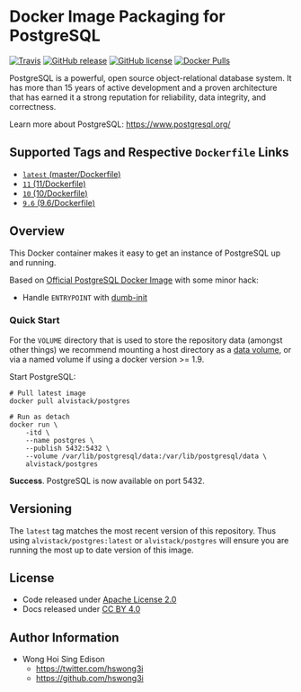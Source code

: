 # Docker Image Packaging for PostgreSQL

[![Travis](https://img.shields.io/travis/alvistack/docker-postgres.svg)](https://travis-ci.org/alvistack/docker-postgres)
[![GitHub release](https://img.shields.io/github/release/alvistack/docker-postgres.svg)](https://github.com/alvistack/docker-postgres/releases)
[![GitHub license](https://img.shields.io/github/license/alvistack/docker-postgres.svg)](https://github.com/alvistack/docker-postgres/blob/master/LICENSE)
[![Docker Pulls](https://img.shields.io/docker/pulls/alvistack/postgres.svg)](https://hub.docker.com/r/alvistack/postgres/)

PostgreSQL is a powerful, open source object-relational database system. It has more than 15 years of active development and a proven architecture that has earned it a strong reputation for reliability, data integrity, and correctness.

Learn more about PostgreSQL: <https://www.postgresql.org/>

## Supported Tags and Respective `Dockerfile` Links

  - [`latest` (master/Dockerfile)](https://github.com/alvistack/docker-postgres/blob/master/Dockerfile)
  - [`11` (11/Dockerfile)](https://github.com/alvistack/docker-postgres/blob/11/Dockerfile)
  - [`10` (10/Dockerfile)](https://github.com/alvistack/docker-postgres/blob/10/Dockerfile)
  - [`9.6` (9.6/Dockerfile)](https://github.com/alvistack/docker-postgres/blob/9.6/Dockerfile)

## Overview

This Docker container makes it easy to get an instance of PostgreSQL up and running.

Based on [Official PostgreSQL Docker Image](https://hub.docker.com/_/postgres/) with some minor hack:

  - Handle `ENTRYPOINT` with [dumb-init](https://github.com/Yelp/dumb-init)

### Quick Start

For the `VOLUME` directory that is used to store the repository data (amongst other things) we recommend mounting a host directory as a [data volume](https://docs.docker.com/engine/tutorials/dockervolumes/#/data-volumes), or via a named volume if using a docker version \>= 1.9.

Start PostgreSQL:

    # Pull latest image
    docker pull alvistack/postgres
    
    # Run as detach
    docker run \
        -itd \
        --name postgres \
        --publish 5432:5432 \
        --volume /var/lib/postgresql/data:/var/lib/postgresql/data \
        alvistack/postgres

**Success**. PostgreSQL is now available on port 5432.

## Versioning

The `latest` tag matches the most recent version of this repository. Thus using `alvistack/postgres:latest` or `alvistack/postgres` will ensure you are running the most up to date version of this image.

## License

  - Code released under [Apache License 2.0](LICENSE)
  - Docs released under [CC BY 4.0](http://creativecommons.org/licenses/by/4.0/)

## Author Information

  - Wong Hoi Sing Edison
      - <https://twitter.com/hswong3i>
      - <https://github.com/hswong3i>
